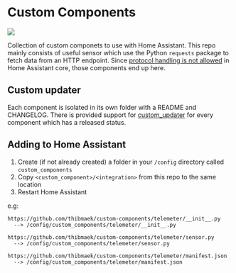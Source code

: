 # Custom Components

[![](https://img.shields.io/badge/check-my%20roadmap-5362F5.svg)](https://www.notion.so/thibmaek/35f17ce6deae47918e4e970d05a9dc2c?v=61cc36c732c64a318ce51ed4369b74ab)

Collection of custom componets to use with Home Assistant. This repo mainly consists of useful sensor which use the Python `requests` package to fetch data from an HTTP endpoint. Since [protocol handling is not allowed](https://github.com/home-assistant/home-assistant/pull/18276#discussion_r231319479) in Home Assistant core, those components end up here.

## Custom updater

Each component is isolated in its own folder with a README and CHANGELOG. There is provided support for [custom_updater](https://github.com/custom-components/custom_updater) for every component which has a released status.

## Adding to Home Assistant

1. Create (if not already created) a folder in your `/config` directory called `custom_components`
2. Copy `<custom_component>/<integration>` from this repo to the same location
3. Restart Home Assistant

e.g:

```plaintext
https://github.com/thibmaek/custom-components/telemeter/__init__.py
  --> /config/custom_components/telemeter/__init__.py

https://github.com/thibmaek/custom-components/telemeter/sensor.py
  --> /config/custom_components/telemeter/sensor.py

https://github.com/thibmaek/custom-components/telemeter/manifest.json
  --> /config/custom_components/telemeter/manifest.json
```
